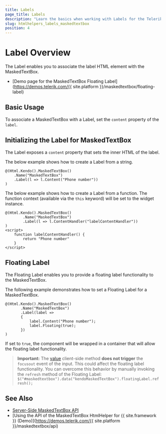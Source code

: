 ```yaml
---
title: Labels
page_title: Labels
description: "Learn the basics when working with Labels for the Telerik UI MaskedTextBox for {{ site.framework }}."
slug: htmlhelpers_labels_maskedtextbox
position: 4
---
```


# Label Overview

The Label enables you to associate the label HTML element with the MaskedTextBox.

* [Demo page for the MaskedTextBox Floating Label](https://demos.telerik.com/{{ site.platform }}/maskedtextbox/floating-label)

## Basic Usage

To associate a MaskedTextBox with a Label, set the `content` property of the `label`.

## Initializing the Label for MaskedTextBox

The Label exposes a `content` property that sets the inner HTML of the label.

The below example shows how to create a Label from a string.

    @(Html.Kendo().MaskedTextBox()
        .Name("MaskedTextBox")
        .Label(l => l.Content("Phone number"))
    )

The below example shows how to create a Label from a function. The function context (available via the `this` keyword) will be set to the widget instance.

    @(Html.Kendo().MaskedTextBox()
            .Name("MaskedTextBox")
            .Label(l => l.ContentHandler("labelContentHandler"))
    )
    <script>
        function labelContentHandler() {
            return "Phone number"
        }
    </script>

## Floating Label

The Floating Label enables you to provide a floating label functionality to the MaskedTextBox.

The following example demonstrates how to set a Floating Label for a MaskedTextBox.

    @(Html.Kendo().MaskedTextBox()
           .Name("MaskedTextBox")
           .Label(label =>
           {
               label.Content("Phone number");
               label.Floating(true);
           })
    )

If set to `true`, the component will be wrapped in a container that will allow the floating label functionality.

> **Important:** The [value](https://docs.telerik.com/kendo-ui/api/javascript/ui/maskedtextbox/methods/value) client-side method **does not trigger** the `focusout` event of the input.
This could affect the floating label functionality.
You can overcome this behavior by manually invoking the `refresh` method of the Floating Label: `$("#maskedtextbox").data("kendoMaskedTextBox").floatingLabel.refresh();`

## See Also

* [Server-Side MaskedTextBox API](/api/maskedtextbox)
* [Using the API of the MaskedTextBox HtmlHelper for {{ site.framework }} (Demo)](https://demos.telerik.com/{{ site.platform }}/maskedtextbox/api)
